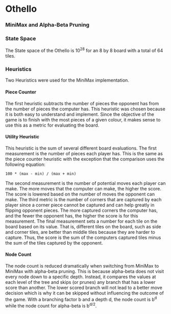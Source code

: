 # Othello
### MiniMax and Alpha-Beta Pruning

### State Space

The State space of the Othello is 10<sup>28</sup> for an 8 by 8 board with a total of 64 tiles.

### Heuristics

Two Heuristics were used for the MiniMax implementation.

#### Piece Counter

The first heuristic subtracts the number of pieces the opponent has from the number of pieces the computer has. This heuristic was chosen because it is both easy to understand and implement. Since the objective of the game is to finish with the most pieces of a given colour, it makes sense to use this as a metric for evaluating the board.

#### Utility Heuristic

This heuristic is the sum of several different board evaluations. The first measurement is the number of pieces each player has. This is the same as the piece counter heuristic with the exception that the comparison uses the following equation:

    100 * (max - min) / (max + min)

The second measurement is the number of potential moves each player can make. The more moves that the computer can make, the higher the score. The score is lowered based on the number of moves the opponent can make. The third metric is the number of corners that are captured by each player since a corner piece cannot be captured and can help greatly in flipping opponent pieces. The more captured corners the computer has, and the fewer the opponent has, the higher the score is for this measurement. The final measurement sets a number for each tile on the board based on its value. That is, different tiles on the board, such as side and corner tiles, are better than middle tiles because they are harder to capture. Thus, the score is the sum of the computers captured tiles minus the sum of the tiles captured by the opponent.

#### Node Count

The node count is reduced dramatically when switching from MiniMax to MiniMax with alpha-beta pruning. This is because alpha-beta does not visit every node down to a specific depth. Instead, it compares the values at each level of the tree and skips (or prunes) any branch that has a lower score than another. The lower scored branch will not lead to a better move decision which is why it can be skipped without influencing the outcome of the game. With a branching factor b and a depth d, the node count is b<sup>d</sup>  while the node count for alpha-beta is b<sup>d/2</sup>.
